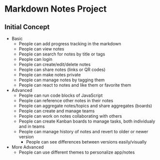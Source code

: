 # Markdown Notes Project

## Initial Concept
  * Basic
    - People can add progress tracking in the markdown
    - People can view notes
    - People can search for notes by title or tags
    - People can login
    - People can create/edit/delete notes
    - People can share notes (links or <datadev> QR codes)
    - People can make notes private
    - People can manage notes by tagging them
    - People can react to notes and like them or favorite them
  * Advanced
    - <lance> People can run code blocks of JavaScript
    - <lance> People can reference other notes in their notes
    - <lance> People can aggregate notes/topics and share aggregates (boards)
    - People can create and manage teams
    - People can work on notes collaborating with others
    - People can create Kanban boards to manage tasks, both individualy and in teams
    - People can manage history of notes and revert to older or newer version
      + <guruguhan> People can see differences between versions easily/visually
  * More Advanced
    - <guruguhan> People can use different themes to personalize app/notes